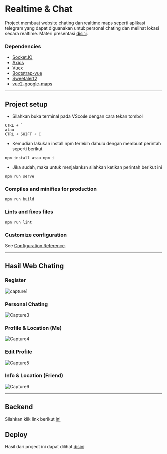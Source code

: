 # Realtime & Chat

Project membuat website chating dan realtime maps seperti aplikasi telegram yang dapat diguanakan untuk personal chating dan melihat lokasi secara realtime. Materi presentasi [disini](https://drive.google.com/file/d/16F388kNIJV5xtcl2Pe2nBc3W6W2kaTca/view?usp=sharing).

### Dependencies
- [Socket.IO](https://www.npmjs.com/package/socket.io)
- [Axios](https://www.npmjs.com/package/axios)
- [Vuex](https://www.npmjs.com/package/vuex)
- [Bootstrap-vue](https://www.npmjs.com/package/bootstrap-vue)
- [Sweetalert2](https://www.npmjs.com/package/sweetalert2)
- [vue2-google-maps](https://www.npmjs.com/package/vue2-google-maps)

---

## Project setup

- Silahkan buka terminal pada VScode dengan cara tekan tombol
```
CTRL + ` 
atau
CTRL + SHIFT + C
```

- Kemudian lakukan install npm terlebih dahulu dengan membuat perintah seperti berikut
```
npm install atau npm i
```

- Jika sudah, maka untuk menjalankan silahkan ketikan perintah berikut ini
```
npm run serve
```

### Compiles and minifies for production
```
npm run build
```

### Lints and fixes files
```
npm run lint
```

### Customize configuration
See [Configuration Reference](https://cli.vuejs.org/config/).

---


## Hasil Web Chating

### Register
![capture1](https://user-images.githubusercontent.com/43200304/110453798-2885c700-80f9-11eb-8101-dfdc264d8e76.PNG)

### Personal Chating
![Capture3](https://user-images.githubusercontent.com/43200304/110453802-2a4f8a80-80f9-11eb-92cd-9dcc9f11da13.PNG)

### Profile & Location (Me)
![Capture4](https://user-images.githubusercontent.com/43200304/110453805-2ae82100-80f9-11eb-9c57-2ebbe8b5c11f.PNG)

### Edit Profile
![Capture5](https://user-images.githubusercontent.com/43200304/110453806-2b80b780-80f9-11eb-9434-93df21c169ea.PNG)

### Info & Location (Friend)
![Capture6](https://user-images.githubusercontent.com/43200304/110453811-2c194e00-80f9-11eb-8cb7-281f1ab991e4.PNG)

---

## Backend
Silahkan klik link berikut [ini](https://github.com/tomimandalap/be-vuemessage)

## Deploy
Hasil dari project ini dapat dilihat [disini](http://52.204.186.223:35685/login)
